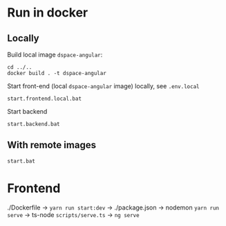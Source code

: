 # Run in docker

## Locally

Build local image `dspace-angular`:
```
cd ../..
docker build . -t dspace-angular
```

Start front-end (local `dspace-angular` image) locally, see `.env.local`
```
start.frontend.local.bat
```

Start backend
```
start.backend.bat
```

## With remote images

```
start.bat
```


# Frontend

./Dockerfile -> `yarn run start:dev` -> ./package.json -> nodemon `yarn run serve` -> ts-node `scripts/serve.ts` -> `ng serve`
